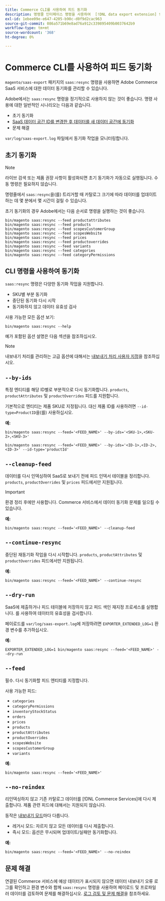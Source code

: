 ```yaml
---
title: Commerce CLI를 사용하여 피드 동기화
description: 명령줄 인터페이스 명령을 사용하여  [!DNL data export extension] for Adobe Commerce SaaS 서비스에 대한 피드 및 프로세스를 관리하는 방법을 알아봅니다.
exl-id: 1ebee09e-e647-4205-b90c-d0f9d2cac963
source-git-commit: 086a571b69e8ad76a912c339895409b0037642b9
workflow-type: tm+mt
source-wordcount: '368'
ht-degree: 0%

---
```


# Commerce CLI를 사용하여 피드 동기화

`magento/saas-export` 패키지의 `saas:resync` 명령을 사용하면 Adobe Commerce SaaS 서비스에 대한 데이터 동기화를 관리할 수 있습니다.

Adobe에서는 `saas:resync` 명령을 정기적으로 사용하지 않는 것이 좋습니다. 명령 사용에 대한 일반적인 시나리오는 다음과 같습니다.

- 초기 동기화
- [SaaS 데이터 공간 ID를 변경한 후 데이터를 새 데이터 공간에 동기화](https://experienceleague.adobe.com/en/docs/commerce-admin/config/services/saas)
- 문제 해결

`var/log/saas-export.log` 파일에서 동기화 작업을 모니터링합니다.

## 초기 동기화

>[!NOTE]
>
>라이브 검색 또는 제품 권장 사항이 활성화되면 초기 동기화가 자동으로 실행됩니다. 수동 명령은 필요하지 않습니다.

명령줄에서 `saas:resync`을(를) 트리거할 때 카탈로그 크기에 따라 데이터를 업데이트하는 데 몇 분에서 몇 시간이 걸릴 수 있습니다.

초기 동기화의 경우 Adobe에서는 다음 순서로 명령을 실행하는 것이 좋습니다.

```shell
bin/magento saas:resync --feed productattributes
bin/magento saas:resync --feed products
bin/magento saas:resync --feed scopesCustomerGroup
bin/magento saas:resync --feed scopesWebsite
bin/magento saas:resync --feed prices
bin/magento saas:resync --feed productoverrides
bin/magento saas:resync --feed variants
bin/magento saas:resync --feed categories
bin/magento saas:resync --feed categoryPermissions
```

## CLI 명령을 사용하여 동기화

`saas:resync` 명령은 다양한 동기화 작업을 지원합니다.

- SKU별 부분 동기화
- 중단된 동기화 다시 시작
- 동기화하지 않고 데이터 유효성 검사

사용 가능한 모든 옵션 보기:

```shell
bin/magento saas:resync --help
```

예가 포함된 옵션 설명은 다음 섹션을 참조하십시오.


>[!NOTE]
>
>내보내기 처리를 관리하는 고급 옵션에 대해서는 [내보내기 처리 사용자 지정](customize-export-processing.md)을 참조하십시오.

## `--by-ids`

특정 엔티티를 해당 ID별로 부분적으로 다시 동기화합니다. `products`, `productAttributes` 및 `productOverrides` 피드를 지원합니다.

기본적으로 엔티티는 제품 SKU로 지정됩니다. 대신 제품 ID를 사용하려면 `--id-type=ProductID`을(를) 사용하십시오.

**예:**

```shell
bin/magento saas:resync --feed='<FEED_NAME>' --by-ids='<SKU-1>,<SKU-2>,<SKU-3>'

bin/magento saas:resync --feed='<FEED_NAME>' --by-ids='<ID-1>,<ID-2>,<ID-3>' --id-type='productId'
```

## `--cleanup-feed`

데이터를 다시 인덱싱하여 SaaS로 보내기 전에 피드 인덱서 테이블을 정리합니다. `products`, `productOverrides` 및 `prices` 피드에서만 지원됩니다.

>[!IMPORTANT]
>
>환경 정리 후에만 사용합니다. Commerce 서비스에서 데이터 동기화 문제를 일으킬 수 있습니다.

**예:**

```shell
bin/magento saas:resync --feed='<FEED_NAME>' --cleanup-feed
```

## `--continue-resync`

중단된 재동기화 작업을 다시 시작합니다. `products`, `productAttributes` 및 `productOverrides` 피드에서만 지원됩니다.

**예:**

```shell
bin/magento saas:resync --feed='<FEED_NAME>' --continue-resync
```

## `--dry-run`

SaaS에 제출하거나 피드 테이블에 저장하지 않고 피드 색인 재지정 프로세스를 실행합니다. 를 사용하여 데이터의 유효성을 검사합니다.

페이로드를 `var/log/saas-export.log`에 저장하려면 `EXPORTER_EXTENDED_LOG=1` 환경 변수를 추가하십시오.

**예:**

```shell
EXPORTER_EXTENDED_LOG=1 bin/magento saas:resync --feed='<FEED_NAME>' --dry-run
```

## `--feed`

필수. 다시 동기화할 피드 엔티티를 지정합니다.

사용 가능한 피드:

- `categories`
- `categoryPermissions`
- `inventoryStockStatus`
- `orders`
- `prices`
- `products`
- `productAttributes`
- `productOverrides`
- `scopesWebsite`
- `scopesCustomerGroup`
- `variants`

**예:**

```shell
bin/magento saas:resync --feed='<FEED_NAME>'
```

## `--no-reindex`

리인덱싱하지 않고 기존 카탈로그 데이터를 [!DNL Commerce Services]에 다시 제출합니다. 제품 관련 피드에 대해서는 지원되지 않습니다.

동작은 [내보내기 모드](data-synchronization.md#synchronization-modes)마다 다릅니다.

- 레거시 모드: 자르지 않고 모든 데이터를 다시 제출합니다.
- 즉시 모드: 옵션은 무시되며 업데이트/실패만 동기화합니다.

**예:**

```shell
bin/magento saas:resync --feed='<FEED_NAME>' --no-reindex
```

## 문제 해결

연결된 Commerce 서비스에 예상 데이터가 표시되지 않으면 데이터 내보내기 오류 로그를 확인하고 환경 변수와 함께 `saas:resync` 명령을 사용하여 페이로드 및 프로파일러 데이터를 검토하여 문제를 해결하십시오. [로그 검토 및 문제 해결](troubleshooting-logging.md)을 참조하세요.
